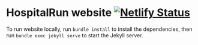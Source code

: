 # HospitalRun website [![Netlify Status](https://api.netlify.com/api/v1/badges/43e5071f-bdaf-43ec-be74-5bf464403034/deploy-status)](https://app.netlify.com/sites/hospitalrun-website/deploys)

To run website locally, run `bundle install` to install the dependencies, then run `bundle exec jekyll serve` to start the Jekyll server.
